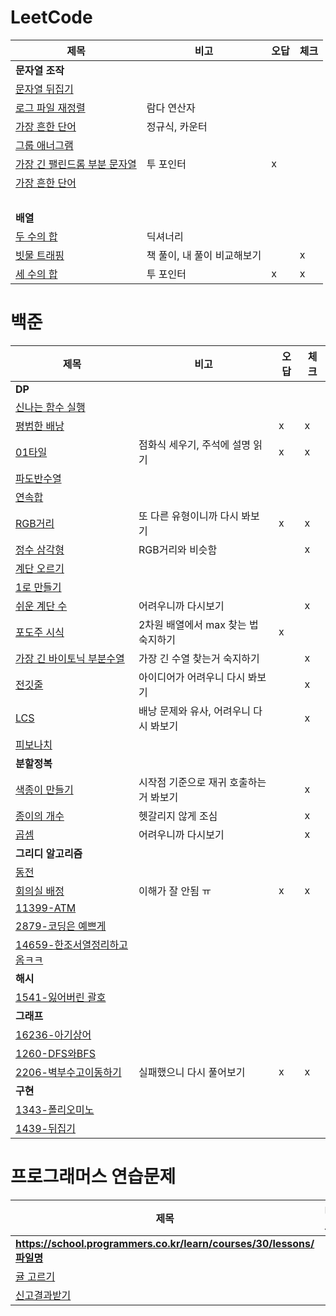 # LeetCode
| 제목        | 비고       |오답|체크|
|-----------|----------|---|---|
| **문자열 조작**||||
| [문자열 뒤집기](./문자열_조작/344-Reverse_String.py)   |          |   |   |
| [로그 파일 재정렬](./문자열_조작/937-Reorder_Data_in_Log_Files.py) | 람다 연산자   |   |   |
| [가장 흔한 단어](./문자열_조작/819-Most_Common_Word.py)  | 정규식, 카운터 |   |   |
| [그룹 애너그램](./문자열_조작/49-Group-Anagrams.py)  | |   |   |
| [가장 긴 팰린드롬 부분 문자열](./문자열_조작/5-Longest-Palindromic-Substring.py)  | 투 포인터 | x |   |
| [가장 흔한 단어](./문자열_조작/819-Most_Common_Word.py)  |  |   |   |
| <br> | | | |
| **배열** ||||
| [두 수의 합](./배열/1-Two-Sum.py)  | 딕셔너리 |   |   |
| [빗물 트래핑](./배열/42-Trapping-Rain-Water.py)  | 책 풀이, 내 풀이 비교해보기 |   | x |
| [세 수의 합](./배열/15-3Sum.py)  | 투 포인터 | x | x |


# 백준
| 제목                                            | 비고                     | 오답 | 체크 |
|-----------------------------------------------|------------------------|----|----|
| **DP**                                        |                        |    |    |
| [신나는 함수 실행](BOJ/DP/9184-신나는함수실행.py)           |                        |    |    |
| [평범한 배낭](BOJ/DP/12865-평범한배낭.py)               |                        | x  | x  |
| [01타일](BOJ/DP/1904-01타일.py)                   | 점화식 세우기, 주석에 설명 읽기     | x  | x  |
| [파도반수열](BOJ/DP/9461-파도반수열.py)                 |                        |    |    |
| [연속합](BOJ/DP/1912-연속합.py)                     |                        |    |    |
| [RGB거리](BOJ/DP/1149-RGB거리.py)                 | 또 다른 유형이니까 다시 봐보기      | x  | x  |
| [정수 삼각형](BOJ/DP/1932-정수삼각형.py)                | RGB거리와 비슷함             |    | x  |
| [계단 오르기](BOJ/DP/2579-계단오르기.py)                |                        |    |    |
| [1로 만들기](BOJ/DP/1463-1로만들기.py)                |                        |    |    |
| [쉬운 계단 수](BOJ/DP/10844-쉬운계단수.py)              | 어려우니까 다시보기             |    | x  |
| [포도주 시식](BOJ/DP/2156-포도주시식.py)                | 2차원 배열에서 max 찾는 법 숙지하기 | x  |    |
| [가장 긴 바이토닉 부분수열](BOJ/DP/11054-가장긴바이토닉부분수열.py) | 가장 긴 수열 찾는거 숙지하기       |    | x  |
| [전깃줄](BOJ/DP/2565-전깃줄.py)                     | 아이디어가 어려우니 다시 봐보기      |    | x  |
| [LCS](BOJ/DP/9251-LCS.py)                     | 배낭 문제와 유사, 어려우니 다시 봐보기 |    | x  |
| [피보나치](BOJ/DP/24416-피보나치.py)                  |                        |    |    |
| **분할정복**                                      |                        |    |    |
| [색종이 만들기](BOJ/분할정복/2630-색종이만들기.py)            | 시작점 기준으로 재귀 호출하는 거 봐보기 |    | x  |
| [종이의 개수](BOJ/분할정복/1780-종이의개수.py)              | 헷갈리지 않게 조심             |    | x  |
| [곱셈](BOJ/분할정복/1629-곱셈.py)                     | 어려우니까 다시보기             |    | x  |
| **그리디 알고리즘**                                  |                        |    |    |
| [동전](BOJ/그리디/11047-동전.py)                     |                        |    |    |
| [회의실 배정](BOJ/그리디/1931-회의실배정.py)               | 이해가 잘 안됨 ㅠ             | x  | x  |
| [11399-ATM](BOJ/그리디/11399-ATM.py)             |                        |    |    |
| [2879-코딩은 예쁘게](BOJ/그리디/2879-코딩은예쁘게.py)        |                        |    |    |
| [14659-한조서열정리하고옴ㅋㅋ](BOJ/그리디/14659-활잡이.py)     |                        |    |    |
| **해시**                                        |                        |    |    |
| [1541-잃어버린 괄호](BOJ/해시/1541-잃어버린괄호.py)         |                        |    |    |
| **그래프**                                       |                        |    |    |
| [16236-아기상어](BOJ/그래프/16236-아기상어.py)           |                        |    |    |
| [1260-DFS와BFS](BOJ/그래프/126-DFS와BFS.py)        |                        |    |    |
| [2206-벽부수고이동하기](BOJ/그래프/2206-벽부수고이동하기.py)     | 실패했으니 다시 풀어보기          | x  | x  |
| **구현**                                        |                        |    |    |
| [1343-폴리오미노](BOJ/그래프/1343-폴리오미노.py)           |                        |    |    |
| [1439-뒤집기](BOJ/그래프/1439-뒤집기.py)               |                        |    |    |

# 프로그래머스 연습문제
| 제목                                                                | 비고                     | 오답 | 체크 |
|-------------------------------------------------------------------|------------------------|----|----|
| **https://school.programmers.co.kr/learn/courses/30/lessons/파일명** |                        |    |    |
| [귤 고르기](programmers/138476-귤고르기.py)                               |                        |    |    |
| [신고결과받기](programmers/92334-신고결과받기.py)                             |                        |    |    |
